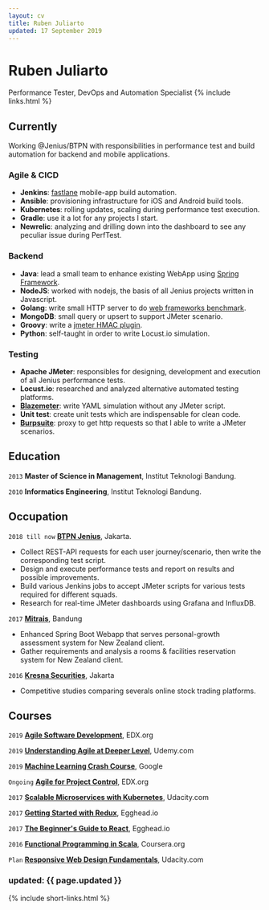 ```yaml
---
layout: cv
title: Ruben Juliarto
updated: 17 September 2019
---
```

# Ruben Juliarto
Performance Tester, DevOps and Automation Specialist
{% include links.html %}



## Currently

Working @Jenius/BTPN with responsibilities in performance test and build automation for backend and mobile applications.

### Agile & CICD

 - __Jenkins__: [fastlane](http://fastlane.tools) mobile-app build automation.
 - __Ansible__: provisioning infrastructure for iOS and Android build tools.
 - __Kubernetes__: rolling updates, scaling during performance test execution.
 - __Gradle__: use it a lot for any projects I start.
 - __Newrelic__: analyzing and drilling down into the dashboard to see any peculiar issue during PerfTest.

### Backend

 - __Java__: lead a small team to enhance existing WebApp using [Spring Framework](http://springframework.org).
 - __NodeJS__: worked with nodejs, the basis of all Jenius projects written in Javascript.
 - __Golang__: write small HTTP server to do [web frameworks benchmark](http://github.com/rubenjoy/webapps-rave).
 - __MongoDB__: small query or upsert to support JMeter scenario.
 - __Groovy__: write a [jmeter HMAC plugin](http://github.com/rubenjoy/jmeter-hmac-plugin).
 - __Python__: self-taught in order to write Locust.io simulation.

### Testing

 - __Apache JMeter__: responsibles for designing, development and execution of all Jenius performance tests.
 - __Locust.io__: researched and analyzed alternative automated testing platforms.
 - __[Blazemeter](http://gettaurus.org)__: write YAML simulation without any JMeter script.
 - __Unit test__: create unit tests which are indispensable for clean code.
 - __[Burpsuite](http://portswigger.net/burp)__: proxy to get http requests so that I able to write a JMeter scenarios.

## Education

`2013`
__Master of Science in Management__, Institut Teknologi Bandung.

`2010`
__Informatics Engineering__, Institut Teknologi Bandung.

## Occupation

`2018 till now`
__[BTPN Jenius](http://jenius.com)__, Jakarta.

- Collect REST-API requests for each user journey/scenario, then write the corresponding test script.
- Design and execute performance tests and report on results and possible improvements.
- Build various Jenkins jobs to accept JMeter scripts for various tests required for different squads.
- Research for real-time JMeter dashboards using Grafana and InfluxDB.

`2017`
__[Mitrais](http://mitrais.com)__, Bandung

- Enhanced Spring Boot Webapp that serves personal-growth assessment system for New Zealand client.
- Gather requirements and analysis a rooms & facilities reservation system for New Zealand client.

`2016`
__[Kresna Securities](http://kresnasecurities.com)__, Jakarta

- Competitive studies comparing severals online stock trading platforms.

## Courses

`2019`
__[Agile Software Development](https://courses.edx.org/courses/course-v1:ETHx+ASD.1x+1T2019/course/)__, EDX.org

`2019`
__[Understanding Agile at Deeper Level](https://www.udemy.com/course/understanding-agile-at-a-deeper-level/)__, Udemy.com

`2019`
__[Machine Learning Crash Course](https://developers.google.com/machine-learning/crash-course/)__, Google

`Ongoing`
__[Agile for Project Control](https://courses.edx.org/courses/course-v1:USMx+ENCE607.5x+1T2019/course/)__, EDX.org

`2017`
__[Scalable Microservices with Kubernetes](https://www.udacity.com/course/scalable-microservices-with-kubernetes--ud615)__, Udacity.com

`2017`
__[Getting Started with Redux](https://egghead.io/courses/getting-started-with-redux)__, Egghead.io

`2017`
__[The Beginner's Guide to React](https://egghead.io/courses/the-beginner-s-guide-to-react)__, Egghead.io

`2016`
__[Functional Programming in Scala](https://www.coursera.org/learn/progfun1)__, Coursera.org

`Plan`
__[Responsive Web Design Fundamentals](https://www.udacity.com/course/responsive-web-design-fundamentals--ud893)__, Udacity.com

### updated: {{ page.updated }}

{% include short-links.html %}